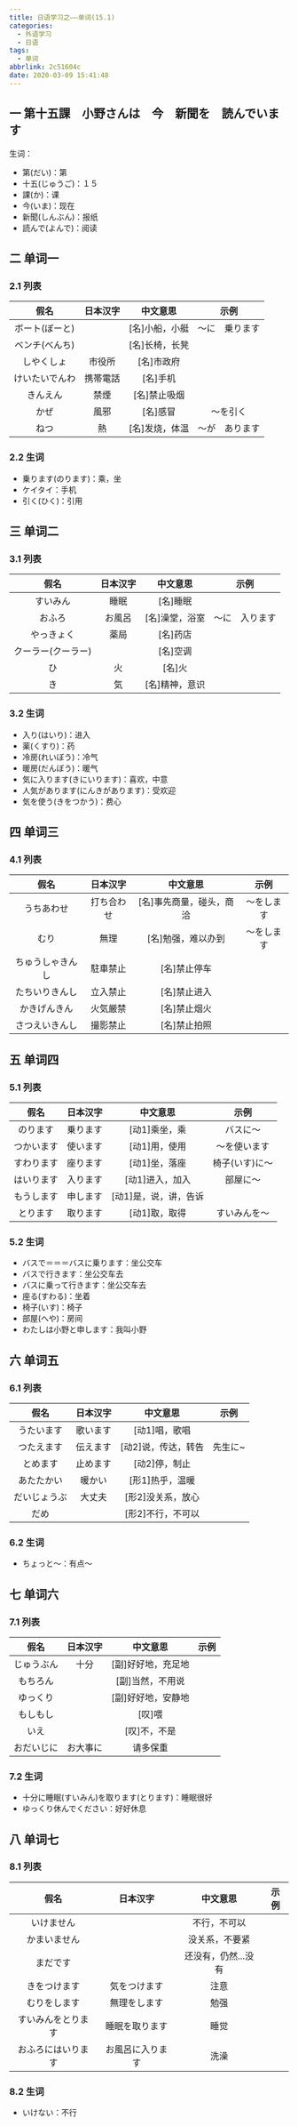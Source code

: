 ```yaml
---
title: 日语学习之——单词(15.1)
categories:
  - 外语学习
  - 日语
tags:
  - 单词
abbrlink: 2c51604c
date: 2020-03-09 15:41:48
---
```

## 一 第十五課　小野さんは　今　新聞を　読んでいます

生词：  

* 第(だい)：第
* 十五(じゅうご)：１５
* 課(か)：课
* 今(いま)：现在
* 新聞(しんぶん)：报纸
* 読んで(よんで)：阅读 

<!--more-->

## 二 单词一

### 2.1 列表

|      假名      | 日本汉字 |    中文意思    |      示例      |
| :------------: | :------: | :------------: | :------------: |
| ボート(ぼーと) |          | [名]小船，小艇 | ～に　乗ります |
| ベンチ(べんち) |          | [名]长椅，长凳 |                |
|   しやくしょ   |  市役所  |   [名]市政府   |                |
| けいたいでんわ | 携帯電話 |    [名]手机    |                |
|    きんえん    |   禁煙   |  [名]禁止吸烟  |                |
|      かぜ      |   風邪   |    [名]感冒    |    ～を引く    |
|      ねつ      |    熱    | [名]发烧，体温 | 〜が　あります |

### 2.2 生词

* 乗ります(のります)：乘，坐
* ケイタイ：手机
* 引く(ひく)：引用

## 三 单词二

### 3.1 列表

|        假名        | 日本汉字 |    中文意思    |      示例      |
| :----------------: | :------: | :------------: | :------------: |
|      すいみん      |   睡眠   |    [名]睡眠    |                |
|       おふろ       |  お風呂  | [名]澡堂，浴室 | ～に　入ります |
|     やっきょく     |   薬局   |    [名]药店    |                |
| クーラー(クーラー) |          |    [名]空调    |                |
|         ひ         |    火    |     [名]火     |                |
|         き         |    気    | [名]精神，意识 |                |

### 3.2 生词

* 入り(はいり)：进入
* 薬(くすり)：药
* 冷房(れいぼう)：冷气
* 暖房(だんぼう)：暖气
* 気に入ります(きにいります)：喜欢，中意
* 人気があります(にんきがあります)：受欢迎
* 気を使う(きをつかう)：费心

## 四 单词三

### 4.1 列表

|       假名       |  日本汉字  |         中文意思         |    示例    |
| :--------------: | :--------: | :----------------------: | :--------: |
|    うちあわせ    | 打ち合わせ | [名]事先商量，碰头，商洽 | 〜をします |
|       むり       |    無理    |    [名]勉强，难以办到    | 〜をします |
| ちゅうしゃきんし |  駐車禁止  |       [名]禁止停车       |            |
|  たちいりきんし  |  立入禁止  |       [名]禁止进入       |            |
|   かきげんきん   |  火気厳禁  |       [名]禁止烟火       |            |
|  さつえいきんし  |  撮影禁止  |       [名]禁止拍照       |            |

## 五 单词四
### 5.1 列表
|    假名    | 日本汉字 |       中文意思        |      示例      |
| :--------: | :------: | :-------------------: | :------------: |
|  のります  | 乗ります |     [动1]乘坐，乘     |    バスに〜    |
| つかいます | 使います |     [动1]用，使用     |  ～を使います  |
| すわります | 座ります |     [动1]坐，落座     | 椅子(いす)に〜 |
| はいります | 入ります |    [动1]进入，加入    |    部屋に〜    |
| もうします | 申します | [动1]是，说，讲，告诉 |                |
|  とります  | 取ります |     [动1]取，取得     |  すいみんを〜  |

### 5.2 生词

* バスで＝＝＝バスに乗ります：坐公交车
* バスで行きます：坐公交车去
* バスに乗って行きます：坐公交车去
* 座る(すわる)：坐着
* 椅子(いす)：椅子
* 部屋(へや)：房间
* わたしは小野と申します：我叫小野

## 六 单词五

### 6.1 列表

|     假名     | 日本汉字 |      中文意思       |  示例   |
| :----------: | :------: | :-----------------: | :-----: |
|  うたいます  | 歌います |    [动1]唱，歌唱    |         |
|  つたえます  | 伝えます | [动2]说，传达，转告 | 先生に~ |
|   とめます   | 止めます |    [动2]停，制止    |         |
|  あたたかい  |  暖かい  |   [形1]热乎，温暖   |         |
| だいじょうぶ |  大丈夫  |  [形2]没关系，放心  |         |
|     だめ     |          |  [形2]不行，不可以  |         |

### 6.2 生词

* ちょっと〜：有点～

## 七 单词六

### 7.1 列表

|    假名    | 日本汉字 |      中文意思      | 示例 |
| :--------: | :------: | :----------------: | :--: |
| じゅうぶん |   十分   | [副]好好地，充足地 |      |
|  もちろん  |          |  [副]当然，不用说  |      |
|  ゆっくり  |          | [副]好好地，安静地 |      |
|  もしもし  |          |       [叹]喂       |      |
|    いえ    |          |    [叹]不，不是    |      |
| おだいじに | お大事に |      请多保重      |      |

### 7.2 生词

* 十分に睡眠(すいみん)を取ります(とります)：睡眠很好 
* ゆっくり休んでください：好好休息

## 八 单词七

### 8.1 列表

|        假名        |     日本汉字     |      中文意思       | 示例 |
| :----------------: | :--------------: | :-----------------: | :--: |
|     いけません     |                  |    不行，不可以     |      |
|    かまいません    |                  |   没关系，不要紧    |      |
|      まだです      |                  | 还没有，仍然...没有 |      |
|    きをつけます    |   気をつけます   |        注意         |      |
|    むりをします    |   無理をします   |        勉强         |      |
| すいみんをとります |  睡眠を取ります  |        睡觉         |      |
| おふろにはいります | お風呂に入ります |        洗澡         |      |

### 8.2 生词

* いけない：不行